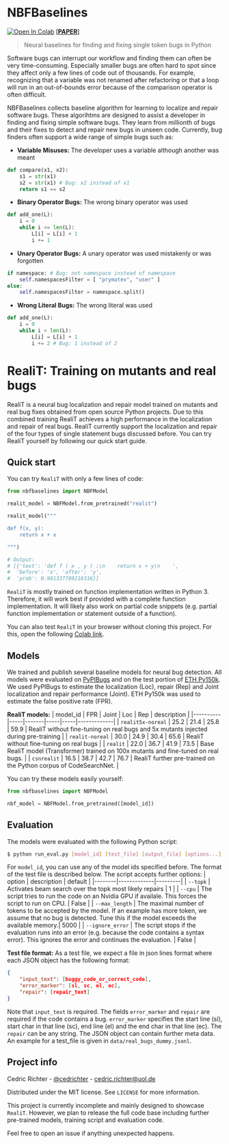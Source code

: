 # NBFBaselines
[![Open In Colab](https://colab.research.google.com/assets/colab-badge.svg)](https://colab.research.google.com/github/cedricrupb/nbfbaselines/blob/main/demo.ipynb) 
[[**PAPER**](http://arxiv.org/abs/2207.00301)]
> Neural baselines for finding and fixing single token bugs in Python

Software bugs can interrupt our workflow and finding them can often be very time-consuming. Especially smaller bugs are often hard to spot since they affect only a few lines of code out of thousands. For example, recognizing that a variable was not renamed after refactoring or that a loop will run in an out-of-bounds error because of the comparison operator is often difficult.

NBFBaselines collects baseline algorithm for learning to localize and repair software bugs. These algorihtms are designed to assist a developer in finding and fixing simple software bugs. They learn from millionth of bugs and their fixes to detect and repair new bugs in unseen code. Currently, bug finders often support a wide range of simple bugs such as:
* **Variable Misuses:** The developer uses a variable although another was meant
```python
def compare(x1, x2):
    s1 = str(x1)
    s2 = str(x1) # Bug: x2 instead of x1
    return s1 == s2
```
* **Binary Operator Bugs:** The wrong binary operator was used
```python
def add_one(L):
    i = 0
    while i <= len(L): 
        L[i] = L[i] + 1
        i += 1
```
* **Unary Operator Bugs:** A unary operator was used mistakenly or was forgotten
```python
if namespace: # Bug: not namespace instead of namespace
    self.namespacesFilter = [ "prymatex", "user" ] 
else:
    self.namespacesFilter = namespace.split()
```
* **Wrong Literal Bugs:** The wrong literal was used
```python
def add_one(L):
    i = 0
    while i < len(L): 
        L[i] = L[i] + 1
        i += 2 # Bug: 1 instead of 2
```

# RealiT: Training on mutants and real bugs
RealiT is a neural bug localization and repair model trained on mutants and real bug fixes obtained from open source Python projects. Due to this combined training RealiT achieves a high performance in the localization and repair of real bugs. RealiT currently support the localization and repair of the four types of single statement bugs discussed before. You can try RealiT yourself by following our quick start guide.

## Quick start
You can try `RealiT` with only a few lines of code:
```python
from nbfbaselines import NBFModel

realit_model = NBFModel.from_pretrained("realit")

realit_model("""

def f(x, y):
    return x + x

""")

# Output:
# [{'text': 'def f ( x , y ) :\n    return x + y\n    ',
#  'before': 'x', 'after': 'y',
#  'prob': 0.981337789216316}]

```
`RealiT` is mostly trained on function implementation written in Python 3. Therefore, it will work best if provided with a complete function implementation. It will likely also work on partial code snippets (e.g. partial function implementation or statement outside of a function).

You can also test `RealiT` in your browser without cloning this project. For this, open the following [Colab link](https://colab.research.google.com/github/cedricrupb/nbfbaselines/blob/main/demo.ipynb).


## Models

We trained and publish several baseline models for neural bug detection. All models were evaluated on [PyPIBugs](https://github.com/microsoft/neurips21-self-supervised-bug-detection-and-repair) and on the test portion of [ETH Py150k](https://www.sri.inf.ethz.ch/py150). We used PyPIBugs to estimate the localization (Loc), repair (Rep) and Joint localization and repair performance (Joint). ETH Py150k was used to estimate the false positive rate (FPR).

**RealiT models:**
| model_id | FPR | Joint | Loc | Rep | description |
|----------|-----|-------|-----|-----|-------------|
| `realit5x-noreal` | 25.2 | 21.4 | 25.8 | 59.9 | RealiT without fine-tuning on real bugs and 5x mutants injected during pre-training |
| `realit-noreal` | 30.0 | 24.9 | 30.4 | 65.6 | RealiT without fine-tuning on real bugs |
| `realit` | 22.0 | 36.7 | 41.9 | 73.5 | Base RealiT model (Transformer) trained on 100x mutants and fine-tuned on real bugs. |
| `csnrealit` | 16.5 | 38.7 | 42.7 | 76.7 | RealiT further pre-trained on the Python corpus of CodeSearchNet. |

You can try these models easily yourself:
```python
from nbfbaselines import NBFModel

nbf_model = NBFModel.from_pretrained([model_id])

```

## Evaluation
The models were evaluated with the following Python script:
```bash
$ python run_eval.py [model_id] [test_file] [output_file] [options...]
```
For `model_id`, you can use any of the model ids specified before.
The format of the test file is described below. The script accepts further options:
| option | description | default |
|--------|-------------|---------|
| `--topk` | Activates beam search over the topk most likely repairs | 1 |
| `--cpu` | The script tries to run the code on an Nvidia GPU if availale. This forces the script to run on CPU. | False |
| `--max_length` | The maximal number of tokens to be accepted by the model. If an example has more token, we assume that no bug is detected. Tune this if the model exceeds the available memory.| 5000 |
| `--ignore_error` | The script stops if the evaluation runs into an error (e.g. because the code contains a syntax error). This ignores the error and continues the evaluation. | False |

**Test file format:**
As a test
file, we expect a file in json lines format where each JSON object has the following
format:
```json
{
    "input_text": [buggy_code_or_correct_code],
    "error_marker": [sl, sc, el, ec],
    "repair": [repair_text]
}
```
Note that `input_text` is required. The fields `error_marker` and `repair` are required if the code contains a bug. `error_marker` specifies the start line (sl), start char in that line (sc), end line (el) and the end char in that line (ec). The `repair` can be any string. The JSON object can contain further meta data. An example for a test_file is given in `data/real_bugs_dummy.jsonl`.

## Project info

Cedric Richter - [@cedrichter](https://twitter.com/cedrichter) - cedric.richter@uol.de

Distributed under the MIT license. See `LICENSE` for more information.

This project is currently incomplete and mainly designed to showcase `RealiT`. However, we plan to release the full code base including further pre-trained models, training script and evaluation code.

Feel free to open an issue if anything unexpected happens.
